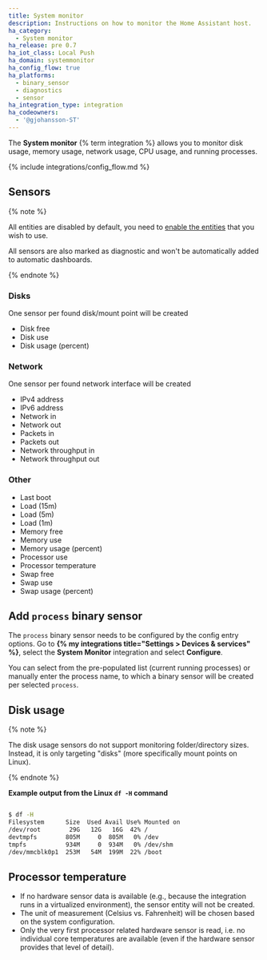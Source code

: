 ```yaml
---
title: System monitor
description: Instructions on how to monitor the Home Assistant host.
ha_category:
  - System monitor
ha_release: pre 0.7
ha_iot_class: Local Push
ha_domain: systemmonitor
ha_config_flow: true
ha_platforms:
  - binary_sensor
  - diagnostics
  - sensor
ha_integration_type: integration
ha_codeowners:
  - '@gjohansson-ST'
---
```


The **System monitor** {% term integration %} allows you to monitor disk usage, memory usage, network usage, CPU usage, and running processes.

{% include integrations/config_flow.md %}

## Sensors

{% note %}

All entities are disabled by default, you need to [enable the entities](/common-tasks/general/#enabling-or-disabling-entities) that you wish to use.

All sensors are also marked as diagnostic and won't be automatically added to automatic dashboards.

{% endnote %}

### Disks

One sensor per found disk/mount point will be created

- Disk free
- Disk use
- Disk usage (percent)

### Network

One sensor per found network interface will be created

- IPv4 address
- IPv6 address
- Network in
- Network out
- Packets in
- Packets out
- Network throughput in
- Network throughput out

### Other

- Last boot
- Load (15m)
- Load (5m)
- Load (1m)
- Memory free
- Memory use
- Memory usage (percent)
- Processor use
- Processor temperature
- Swap free
- Swap use
- Swap usage (percent)

## Add `process` binary sensor

The `process` binary sensor needs to be configured by the config entry options. Go to **{% my integrations title="Settings > Devices & services" %}**, select the **System Monitor** integration and select **Configure**.

You can select from the pre-populated list (current running processes) or manually enter the process name, to which a binary sensor will be created per selected `process`.

## Disk usage

{% note %}

The disk usage sensors do not support monitoring folder/directory sizes. Instead, it is only targeting "disks" (more specifically mount points on Linux).

{% endnote %}

**Example output from the Linux `df -H` command**

```bash

$ df -H
Filesystem      Size  Used Avail Use% Mounted on
/dev/root        29G   12G   16G  42% /
devtmpfs        805M     0  805M   0% /dev
tmpfs           934M     0  934M   0% /dev/shm
/dev/mmcblk0p1  253M   54M  199M  22% /boot

```

## Processor temperature

- If no hardware sensor data is available (e.g., because the integration runs in a virtualized environment), the sensor entity will not be created.
- The unit of measurement (Celsius vs. Fahrenheit) will be chosen based on the system configuration.
- Only the very first processor related hardware sensor is read, i.e. no individual core temperatures are available (even if the hardware sensor provides that level of detail).
